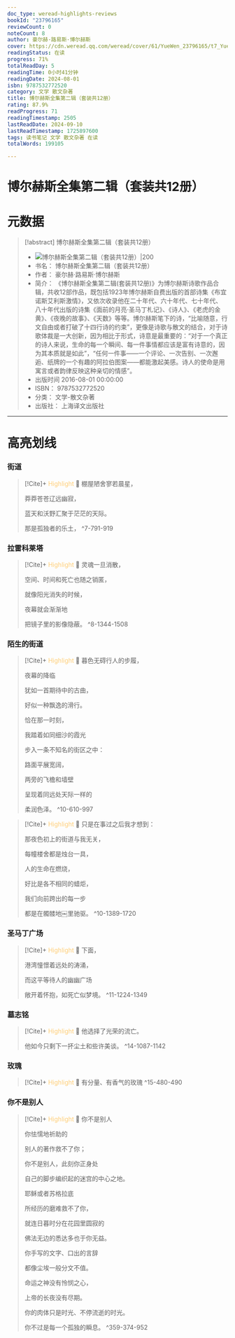 ```yaml
---
doc_type: weread-highlights-reviews
bookId: "23796165"
reviewCount: 0
noteCount: 8
author: 豪尔赫·路易斯·博尔赫斯
cover: https://cdn.weread.qq.com/weread/cover/61/YueWen_23796165/t7_YueWen_23796165.jpg
readingStatus: 在读
progress: 71%
totalReadDay: 5
readingTime: 0小时41分钟
readingDate: 2024-08-01
isbn: 9787532772520
category: 文学 散文杂著
title: 博尔赫斯全集第二辑（套装共12册）
rating: 87.9%
readProgress: 71
readingTimestamp: 2505
lastReadDate: 2024-09-10
lastReadTimestamp: 1725897600
tags: 读书笔记 文学 散文杂著 在读
totalWords: 199105

---
```


# 博尔赫斯全集第二辑（套装共12册）

# 元数据
> [!abstract] 博尔赫斯全集第二辑（套装共12册）
> - ![ 博尔赫斯全集第二辑（套装共12册）|200](https://cdn.weread.qq.com/weread/cover/61/YueWen_23796165/t7_YueWen_23796165.jpg)
> - 书名： 博尔赫斯全集第二辑（套装共12册）
> - 作者： 豪尔赫·路易斯·博尔赫斯
> - 简介： 《博尔赫斯全集第二辑(套装共12册)》为博尔赫斯诗歌作品合辑，共收12部作品，既包括1923年博尔赫斯自费出版的首部诗集《布宜诺斯艾利斯激情》，又依次收录他在二十年代、六十年代、七十年代、八十年代出版的诗集《面前的月亮·圣马丁札记》、《诗人》、《老虎的金黄》、《夜晚的故事》、《天数》等等。博尔赫斯笔下的诗，“比喻随意，行文自由或者打破了十四行诗的约束”，更像是诗歌与散文的结合，对于诗歌体裁是一大创新，因为相比于形式，诗意是最重要的：“对于一个真正的诗人来说，生命的每一个瞬间、每一件事情都应该是富有诗意的，因为其本质就是如此”，“任何一件事——一个评论、一次告别、一次邂逅、纸牌的一个有趣的阿拉伯图案——都能激起美感。诗人的使命是用寓言或者韵律反映这种亲切的情感”。
> - 出版时间 2016-08-01 00:00:00
> - ISBN： 9787532772520
> - 分类： 文学-散文杂著
> - 出版社： 上海译文出版社



---

# 高亮划线

### 街道

> [!Cite]+ <span style="color: #ffce78;">Highlight</span>
> 📌 棚屋陋舍寥若晨星，
>
>莽莽苍苍辽远幽寂，
>
>蓝天和沃野汇聚于茫茫的天际。
>
>那是孤独者的乐土，
> ^7-791-919
### 拉雷科莱塔

> [!Cite]+ <span style="color: #ffce78;">Highlight</span>
> 📌 灵魂一旦消散，
>
>空间、时间和死亡也随之销匿，
>
>就像阳光消失的时候，
>
>夜幕就会渐渐地
>
>把镜子里的影像隐蔽。
> ^8-1344-1508
### 陌生的街道

> [!Cite]+ <span style="color: #ffce78;">Highlight</span>
> 📌 暮色无碍行人的步履，
>
>夜幕的降临
>
>犹如一首期待中的古曲，
>
>好似一种飘逸的滑行。
>
>恰在那一时刻，
>
>我踏着如同细沙的霞光
>
>步入一条不知名的街区之中：
>
>路面平展宽阔，
>
>两旁的飞檐和墙壁
>
>呈现着同远处天际一样的
>
>柔润色泽。
> ^10-610-997

> [!Cite]+ <span style="color: #ffce78;">Highlight</span>
> 📌 只是在事过之后我才想到：
>
>那夜色初上的街道与我无关，
>
>每幢楼舍都是烛台一具，
>
>人的生命在燃烧，
>
>好比是各不相同的蜡炬，
>
>我们向前跨出的每一步
>
>都是在髑髅地￼里驰驱。
> ^10-1389-1720
### 圣马丁广场

> [!Cite]+ <span style="color: #ffce78;">Highlight</span>
> 📌 下面，
>
>港湾憧憬着远处的涛涌，
>
>而这平等待人的幽幽广场
>
>敞开着怀抱，如死亡似梦境。
> ^11-1224-1349
### 墓志铭

> [!Cite]+ <span style="color: #ffce78;">Highlight</span>
> 📌 他选择了光荣的流亡。
>
>他如今只剩下一抔尘土和些许美谈。
> ^14-1087-1142
### 玫瑰

> [!Cite]+ <span style="color: #ffce78;">Highlight</span>
> 📌 有分量、有香气的玫瑰
> ^15-480-490
### 你不是别人

> [!Cite]+ <span style="color: #ffce78;">Highlight</span>
> 📌 你不是别人
>
>你怯懦地祈助的
>
>别人的著作救不了你；
>
>你不是别人，此刻你正身处
>
>自己的脚步编织起的迷宫的中心之地。
>
>耶稣或者苏格拉底
>
>所经历的磨难救不了你，
>
>就连日暮时分在花园里圆寂的
>
>佛法无边的悉达多也于你无益。
>
>你手写的文字、口出的言辞
>
>都像尘埃一般分文不值。
>
>命运之神没有怜悯之心，
>
>上帝的长夜没有尽期。
>
>你的肉体只是时光、不停流逝的时光。
>
>你不过是每一个孤独的瞬息。
> ^359-374-952


